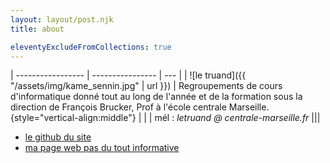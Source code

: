 ```yaml
---
layout: layout/post.njk
title: about

eleventyExcludeFromCollections: true
---
```


| ----------------- | ---------------- | --- |
| ![le truand]({{ "/assets/img/kame_sennin.jpg" | url }}) | Regroupements de cours d'informatique donné tout au long de l'année et de la formation sous la direction de François Brucker, Prof à l'école centrale Marseille. {style="vertical-align:middle"}  | |
| mél : *letruand @ centrale-marseille.fr* |||

* [le github du site](https://github.com/FrancoisBrucker/cours_informatique)
* [ma page web pas du tout informative](https://fbrucker.perso.centrale-marseille.fr/)


